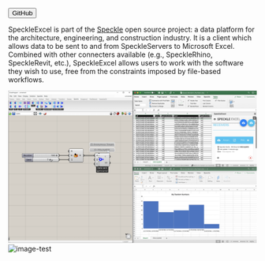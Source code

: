 [<button type="button" class="btn btn-secondary">GitHub</button>](https://github.com/speckleworks/speckleexcel)

SpeckleExcel is part of the [Speckle](https://speckle.systems) open source project: a data platform for the architecture, engineering, and construction industry. It is a client which allows data to be sent to and from SpeckleServers to Microsoft Excel. Combined with other connecters available (e.g., SpeckleRhino, SpeckleRevit, etc.), SpeckleExcel allows users to work with the software they wish to use, free from the constraints imposed by file-based workflows.

![image-test](/page/speckleexcel/rng-example.png)
![image-test](/page/speckleexcel/example.gif)